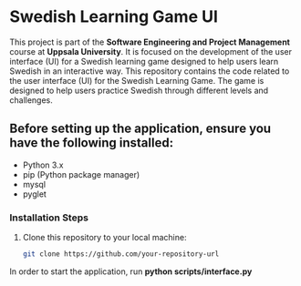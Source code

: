 # Swedish Learning Game UI

This project is part of the **Software Engineering and Project Management** course at **Uppsala University**. It is focused on the development of the user interface (UI) for a Swedish learning game designed to help users learn Swedish in an interactive way. This repository contains the code related to the user interface (UI) for the Swedish Learning Game. The game is designed to help users practice Swedish through different levels and challenges. 

## Before setting up the application, ensure you have the following installed:
- Python 3.x
- pip (Python package manager)
- mysql
- pyglet

### Installation Steps
1. Clone this repository to your local machine:
   ```bash
   git clone https://github.com/your-repository-url

In order to start the application, run **python scripts/interface.py**
